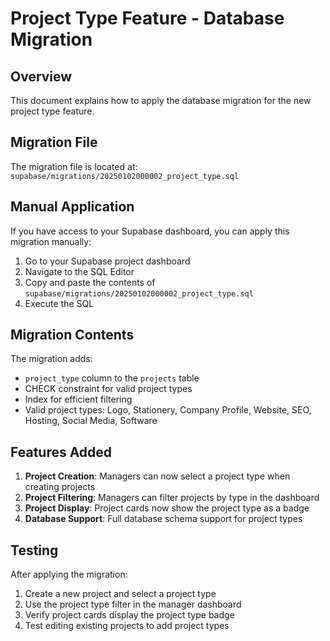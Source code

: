 # Project Type Feature - Database Migration

## Overview
This document explains how to apply the database migration for the new project type feature.

## Migration File
The migration file is located at: `supabase/migrations/20250102000002_project_type.sql`

## Manual Application
If you have access to your Supabase dashboard, you can apply this migration manually:

1. Go to your Supabase project dashboard
2. Navigate to the SQL Editor
3. Copy and paste the contents of `supabase/migrations/20250102000002_project_type.sql`
4. Execute the SQL

## Migration Contents
The migration adds:
- `project_type` column to the `projects` table
- CHECK constraint for valid project types
- Index for efficient filtering
- Valid project types: Logo, Stationery, Company Profile, Website, SEO, Hosting, Social Media, Software

## Features Added
1. **Project Creation**: Managers can now select a project type when creating projects
2. **Project Filtering**: Managers can filter projects by type in the dashboard
3. **Project Display**: Project cards now show the project type as a badge
4. **Database Support**: Full database schema support for project types

## Testing
After applying the migration:
1. Create a new project and select a project type
2. Use the project type filter in the manager dashboard
3. Verify project cards display the project type badge
4. Test editing existing projects to add project types
